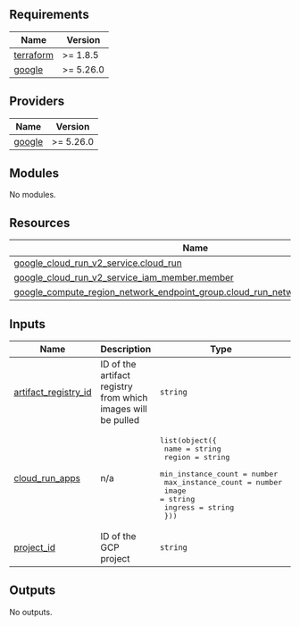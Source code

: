 <!-- BEGIN_TF_DOCS -->
## Requirements

| Name | Version |
|------|---------|
| <a name="requirement_terraform"></a> [terraform](#requirement\_terraform) | >= 1.8.5 |
| <a name="requirement_google"></a> [google](#requirement\_google) | >= 5.26.0 |

## Providers

| Name | Version |
|------|---------|
| <a name="provider_google"></a> [google](#provider\_google) | >= 5.26.0 |

## Modules

No modules.

## Resources

| Name | Type |
|------|------|
| [google_cloud_run_v2_service.cloud_run](https://registry.terraform.io/providers/hashicorp/google/latest/docs/resources/cloud_run_v2_service) | resource |
| [google_cloud_run_v2_service_iam_member.member](https://registry.terraform.io/providers/hashicorp/google/latest/docs/resources/cloud_run_v2_service_iam_member) | resource |
| [google_compute_region_network_endpoint_group.cloud_run_network_endpoint_group](https://registry.terraform.io/providers/hashicorp/google/latest/docs/resources/compute_region_network_endpoint_group) | resource |

## Inputs

| Name | Description | Type | Default | Required |
|------|-------------|------|---------|:--------:|
| <a name="input_artifact_registry_id"></a> [artifact\_registry\_id](#input\_artifact\_registry\_id) | ID of the artifact registry from which images will be pulled | `string` | n/a | yes |
| <a name="input_cloud_run_apps"></a> [cloud\_run\_apps](#input\_cloud\_run\_apps) | n/a | <pre>list(object({<br/>    name               = string<br/>    region             = string<br/>    min_instance_count = number<br/>    max_instance_count = number<br/>    image              = string<br/>    ingress            = string<br/>  }))</pre> | n/a | yes |
| <a name="input_project_id"></a> [project\_id](#input\_project\_id) | ID of the GCP project | `string` | n/a | yes |

## Outputs

No outputs.
<!-- END_TF_DOCS -->